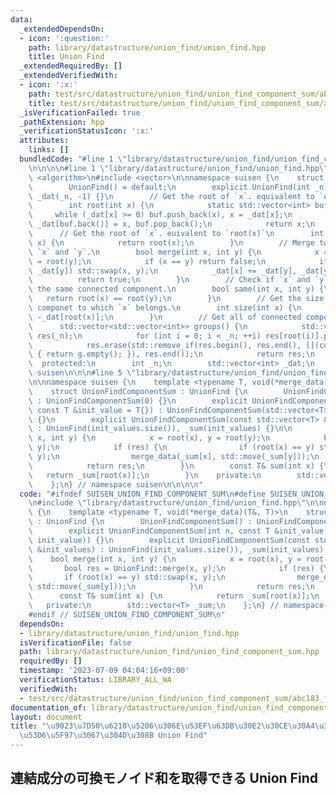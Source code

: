 ```yaml
---
data:
  _extendedDependsOn:
  - icon: ':question:'
    path: library/datastructure/union_find/union_find.hpp
    title: Union Find
  _extendedRequiredBy: []
  _extendedVerifiedWith:
  - icon: ':x:'
    path: test/src/datastructure/union_find/union_find_component_sum/abc183_f.test.cpp
    title: test/src/datastructure/union_find/union_find_component_sum/abc183_f.test.cpp
  _isVerificationFailed: true
  _pathExtension: hpp
  _verificationStatusIcon: ':x:'
  attributes:
    links: []
  bundledCode: "#line 1 \"library/datastructure/union_find/union_find_component_sum.hpp\"\
    \n\n\n\n#line 1 \"library/datastructure/union_find/union_find.hpp\"\n\n\n\n#include\
    \ <algorithm>\n#include <vector>\n\nnamespace suisen {\n    struct UnionFind {\n\
    \        UnionFind() = default;\n        explicit UnionFind(int _n) : _n(_n),\
    \ _dat(_n, -1) {}\n        // Get the root of `x`. equivalent to `operator[](x)`\n\
    \        int root(int x) {\n            static std::vector<int> buf;\n       \
    \     while (_dat[x] >= 0) buf.push_back(x), x = _dat[x];\n            while (buf.size())\
    \ _dat[buf.back()] = x, buf.pop_back();\n            return x;\n        }\n  \
    \      // Get the root of `x`. euivalent to `root(x)`\n        int operator[](int\
    \ x) {\n            return root(x);\n        }\n        // Merge two vertices\
    \ `x` and `y`.\n        bool merge(int x, int y) {\n            x = root(x), y\
    \ = root(y);\n            if (x == y) return false;\n            if (_dat[x] >\
    \ _dat[y]) std::swap(x, y);\n            _dat[x] += _dat[y], _dat[y] = x;\n  \
    \          return true;\n        }\n        // Check if `x` and `y` belongs to\
    \ the same connected component.\n        bool same(int x, int y) {\n         \
    \   return root(x) == root(y);\n        }\n        // Get the size of connected\
    \ componet to which `x` belongs.\n        int size(int x) {\n            return\
    \ -_dat[root(x)];\n        }\n        // Get all of connected components.\n  \
    \      std::vector<std::vector<int>> groups() {\n            std::vector<std::vector<int>>\
    \ res(_n);\n            for (int i = 0; i < _n; ++i) res[root(i)].push_back(i);\n\
    \            res.erase(std::remove_if(res.begin(), res.end(), [](const auto& g)\
    \ { return g.empty(); }), res.end());\n            return res;\n        }\n  \
    \  protected:\n        int _n;\n        std::vector<int> _dat;\n    };\n} // namespace\
    \ suisen\n\n\n#line 5 \"library/datastructure/union_find/union_find_component_sum.hpp\"\
    \n\nnamespace suisen {\n    template <typename T, void(*merge_data)(T&, T)>\n\
    \    struct UnionFindComponentSum : UnionFind {\n        UnionFindComponentSum()\
    \ : UnionFindComponentSum(0) {}\n        explicit UnionFindComponentSum(int n,\
    \ const T &init_value = T{}) : UnionFindComponentSum(std::vector<T>(n, init_value))\
    \ {}\n        explicit UnionFindComponentSum(const std::vector<T> &init_values)\
    \ : UnionFind(init_values.size()), _sum(init_values) {}\n\n        bool merge(int\
    \ x, int y) {\n            x = root(x), y = root(y);\n            bool res = UnionFind::merge(x,\
    \ y);\n            if (res) {\n                if (root(x) == y) std::swap(x,\
    \ y);\n                merge_data(_sum[x], std::move(_sum[y]));\n            }\n\
    \            return res;\n        }\n        const T& sum(int x) {\n         \
    \   return _sum[root(x)];\n        }\n    private:\n        std::vector<T> _sum;\n\
    \    };\n} // namespace suisen\n\n\n\n"
  code: "#ifndef SUISEN_UNION_FIND_COMPONENT_SUM\n#define SUISEN_UNION_FIND_COMPONENT_SUM\n\
    \n#include \"library/datastructure/union_find/union_find.hpp\"\n\nnamespace suisen\
    \ {\n    template <typename T, void(*merge_data)(T&, T)>\n    struct UnionFindComponentSum\
    \ : UnionFind {\n        UnionFindComponentSum() : UnionFindComponentSum(0) {}\n\
    \        explicit UnionFindComponentSum(int n, const T &init_value = T{}) : UnionFindComponentSum(std::vector<T>(n,\
    \ init_value)) {}\n        explicit UnionFindComponentSum(const std::vector<T>\
    \ &init_values) : UnionFind(init_values.size()), _sum(init_values) {}\n\n    \
    \    bool merge(int x, int y) {\n            x = root(x), y = root(y);\n     \
    \       bool res = UnionFind::merge(x, y);\n            if (res) {\n         \
    \       if (root(x) == y) std::swap(x, y);\n                merge_data(_sum[x],\
    \ std::move(_sum[y]));\n            }\n            return res;\n        }\n  \
    \      const T& sum(int x) {\n            return _sum[root(x)];\n        }\n \
    \   private:\n        std::vector<T> _sum;\n    };\n} // namespace suisen\n\n\n\
    #endif // SUISEN_UNION_FIND_COMPONENT_SUM\n"
  dependsOn:
  - library/datastructure/union_find/union_find.hpp
  isVerificationFile: false
  path: library/datastructure/union_find/union_find_component_sum.hpp
  requiredBy: []
  timestamp: '2023-07-09 04:04:16+09:00'
  verificationStatus: LIBRARY_ALL_WA
  verifiedWith:
  - test/src/datastructure/union_find/union_find_component_sum/abc183_f.test.cpp
documentation_of: library/datastructure/union_find/union_find_component_sum.hpp
layout: document
title: "\u9023\u7D50\u6210\u5206\u306E\u53EF\u63DB\u30E2\u30CE\u30A4\u30C9\u548C\u3092\
  \u53D6\u5F97\u3067\u304D\u308B Union Find"
---
```

## 連結成分の可換モノイド和を取得できる Union Find
